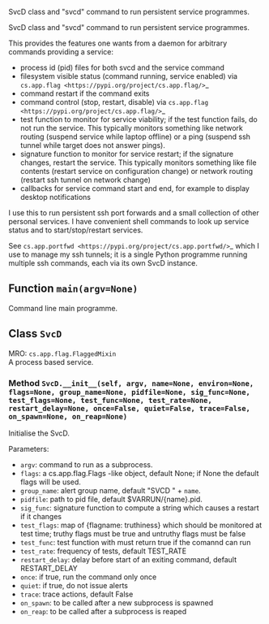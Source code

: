 SvcD class and "svcd" command to run persistent service programmes.


SvcD class and "svcd" command to run persistent service programmes.

This provides the features one wants from a daemon
for arbitrary commands providing a service:

* process id (pid) files for both svcd and the service command
* filesystem visible status (command running, service enabled)
  via `cs.app.flag <https://pypi.org/project/cs.app.flag/>`_
* command restart if the command exits
* command control (stop, restart, disable)
  via `cs.app.flag <https://pypi.org/project/cs.app.flag/>`_
* test function to monitor for service viability;
  if the test function fails, do not run the service.
  This typically monitors something like
  network routing (suspend service while laptop offline)
  or a ping (suspend ssh tunnel while target does not answer pings).
* signature function to monitor for service restart;
  if the signature changes, restart the service.
  This typically monitors something like
  file contents (restart service on configuration change)
  or network routing (restart ssh tunnel on network change)
* callbacks for service command start and end,
  for example to display desktop notifications

I use this to run persistent ssh port forwards
and a small collection of other personal services.
I have convenient shell commands to look up service status
and to start/stop/restart services.

See `cs.app.portfwd <https://pypi.org/project/cs.app.portfwd/>`_
which I use to manage my ssh tunnels;
it is a single Python programme
running multiple ssh commands, each via its own SvcD instance.

## Function `main(argv=None)`

Command line main programme.

## Class `SvcD`

MRO: `cs.app.flag.FlaggedMixin`  
A process based service.

### Method `SvcD.__init__(self, argv, name=None, environ=None, flags=None, group_name=None, pidfile=None, sig_func=None, test_flags=None, test_func=None, test_rate=None, restart_delay=None, once=False, quiet=False, trace=False, on_spawn=None, on_reap=None)`

Initialise the SvcD.

Parameters:
* `argv`: command to run as a subprocess.
* `flags`: a cs.app.flag.Flags -like object, default None;
  if None the default flags will be used.
* `group_name`: alert group name, default "SVCD " + `name`.
* `pidfile`: path to pid file, default $VARRUN/{name}.pid.
* `sig_func`: signature function to compute a string which
  causes a restart if it changes
* `test_flags`: map of {flagname: truthiness} which should
  be monitored at test time; truthy flags must be true and
  untruthy flags must be false
* `test_func`: test function with must return true if the comannd can run
* `test_rate`: frequency of tests, default TEST_RATE
* `restart_delay`: delay before start of an exiting command,
  default RESTART_DELAY
* `once`: if true, run the command only once
* `quiet`: if true, do not issue alerts
* `trace`: trace actions, default False
* `on_spawn`: to be called after a new subprocess is spawned
* `on_reap`: to be called after a subprocess is reaped
